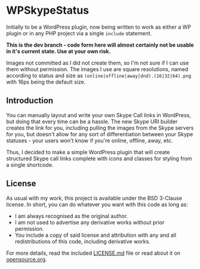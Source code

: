 # WPSkypeStatus #

Initially to be a WordPress plugin, now being written to work as either a WP plugin or in any PHP project via a single `include` statement.

**This is the dev branch - code form here will almost certainly not be usable in it's current state. Use at your own risk.**

Images not committed as I did not create them, so I'm not sure if I can use them without permission. The images I use are square resolutions, named according to status and size as `(online|offline|away|dnd).(16|32|64).png` with 16px being the default size.

## Introduction ##

You can manually layout and write your own Skype Call links in WordPress, but doing that every time can be a hassle. The new Skype URI builder creates the link for you, including pulling the images from the Skype servers for you, but doesn't allow for any sort of differentiation between your Skype statuses - your users won't know if you're online, offline, away, etc.

Thus, I decided to make a simple WordPress plugin that will create structured Skype call links complete with icons and classes for styling from a single shortcode.

## License ##

As usual with my work, this project is available under the BSD 3-Clause license. In short, you can do whatever you want with this code as long as:

* I am always recognised as the original author.
* I am not used to advertise any derivative works without prior permission.
* You include a copy of said license and attribution with any and all redistributions of this code, including derivative works.

For more details, read the included [LICENSE.md](https://github.com/Ultrabenosaurus/WPSkypeStatus/blob/master/LICENSE.md) file or read about it on [opensource.org](http://opensource.org/licenses/BSD-3-Clause).
